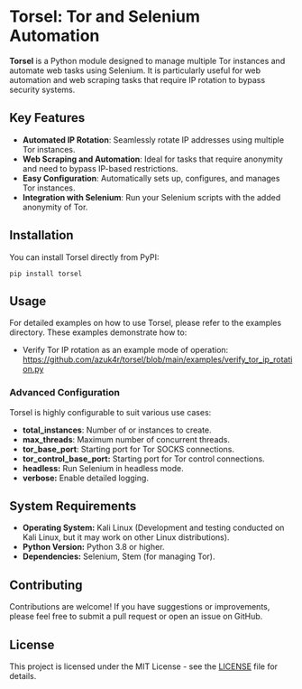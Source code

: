 # Torsel: Tor and Selenium Automation

**Torsel** is a Python module designed to manage multiple Tor instances and automate web tasks using Selenium. It is particularly useful for web automation and web scraping tasks that require IP rotation to bypass security systems.

## Key Features
- **Automated IP Rotation**: Seamlessly rotate IP addresses using multiple Tor instances.
- **Web Scraping and Automation**: Ideal for tasks that require anonymity and need to bypass IP-based restrictions.
- **Easy Configuration**: Automatically sets up, configures, and manages Tor instances.
- **Integration with Selenium**: Run your Selenium scripts with the added anonymity of Tor.

## Installation
You can install Torsel directly from PyPI:

```
pip install torsel
```

## Usage
For detailed examples on how to use Torsel, please refer to the examples directory. These examples demonstrate how to:
* Verify Tor IP rotation as an example mode of operation:<br>https://github.com/azuk4r/torsel/blob/main/examples/verify_tor_ip_rotation.py
  
### Advanced Configuration
Torsel is highly configurable to suit various use cases:
* **total_instances**: Number of or instances to create.
* **max_threads**: Maximum number of concurrent threads.
* **tor_base_port**: Starting port for Tor SOCKS connections.
* **tor_control_base_port:** Starting port for Tor control connections.
* **headless:** Run Selenium in headless mode.
* **verbose:** Enable detailed logging.

## System Requirements
* **Operating System:** Kali Linux (Development and testing conducted on Kali Linux, but it may work on other Linux distributions).
* **Python Version:** Python 3.8 or higher.
* **Dependencies:** Selenium, Stem (for managing Tor).

## Contributing
Contributions are welcome! If you have suggestions or improvements, please feel free to submit a pull request or open an issue on GitHub.

## License
This project is licensed under the MIT License - see the [LICENSE](https://github.com/azuk4r/torsel/blob/main/LICENSE) file for details.
